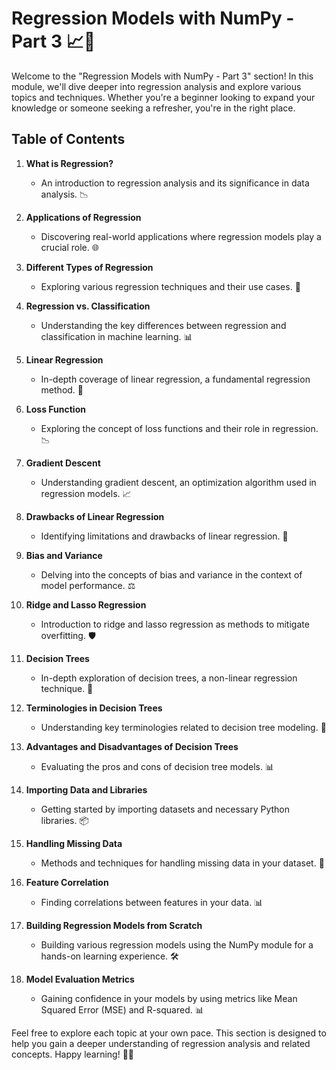 # Regression Models with NumPy - Part 3 📈🧮

Welcome to the "Regression Models with NumPy - Part 3" section! In this module, we'll dive deeper into regression analysis and explore various topics and techniques. Whether you're a beginner looking to expand your knowledge or someone seeking a refresher, you're in the right place.

## Table of Contents

1. **What is Regression?**
   - An introduction to regression analysis and its significance in data analysis. 📉

2. **Applications of Regression**
   - Discovering real-world applications where regression models play a crucial role. 🌐

3. **Different Types of Regression**
   - Exploring various regression techniques and their use cases. 🔄

4. **Regression vs. Classification**
   - Understanding the key differences between regression and classification in machine learning. 📊

5. **Linear Regression**
   - In-depth coverage of linear regression, a fundamental regression method. 🔗

6. **Loss Function**
   - Exploring the concept of loss functions and their role in regression. 📉

7. **Gradient Descent**
   - Understanding gradient descent, an optimization algorithm used in regression models. 📈

8. **Drawbacks of Linear Regression**
   - Identifying limitations and drawbacks of linear regression. 🚧

9. **Bias and Variance**
   - Delving into the concepts of bias and variance in the context of model performance. ⚖️

10. **Ridge and Lasso Regression**
    - Introduction to ridge and lasso regression as methods to mitigate overfitting. 🛡️

11. **Decision Trees**
    - In-depth exploration of decision trees, a non-linear regression technique. 🌳

12. **Terminologies in Decision Trees**
    - Understanding key terminologies related to decision tree modeling. 🧐

13. **Advantages and Disadvantages of Decision Trees**
    - Evaluating the pros and cons of decision tree models. 📊

14. **Importing Data and Libraries**
    - Getting started by importing datasets and necessary Python libraries. 📦

15. **Handling Missing Data**
    - Methods and techniques for handling missing data in your dataset. 🧹

16. **Feature Correlation**
    - Finding correlations between features in your data. 📊

17. **Building Regression Models from Scratch**
    - Building various regression models using the NumPy module for a hands-on learning experience. 🛠️

18. **Model Evaluation Metrics**
    - Gaining confidence in your models by using metrics like Mean Squared Error (MSE) and R-squared. 📊

Feel free to explore each topic at your own pace. This section is designed to help you gain a deeper understanding of regression analysis and related concepts. Happy learning! 🚀🧮
